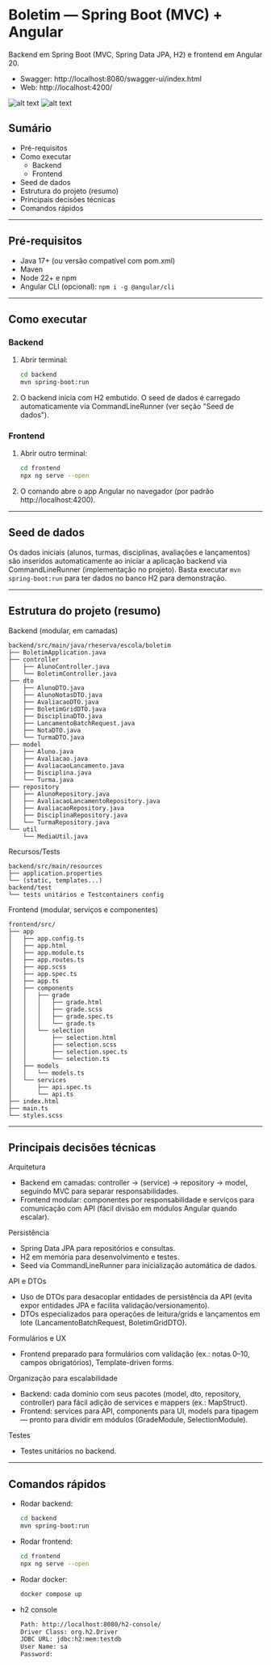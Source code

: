 # Boletim — Spring Boot (MVC) + Angular

Backend em Spring Boot (MVC, Spring Data JPA, H2) e frontend em Angular 20.

- Swagger: http://localhost:8080/swagger-ui/index.html
- Web: http://localhost:4200/

![alt text](./img1.png)
![alt text](./img2.png)

## Sumário
- Pré-requisitos
- Como executar
  - Backend
  - Frontend
- Seed de dados
- Estrutura do projeto (resumo)
- Principais decisões técnicas
- Comandos rápidos

---

## Pré-requisitos
- Java 17+ (ou versão compatível com pom.xml)
- Maven
- Node 22+ e npm
- Angular CLI (opcional): `npm i -g @angular/cli`

---

## Como executar

### Backend
1. Abrir terminal:
   ```bash
   cd backend
   mvn spring-boot:run
   ```
2. O backend inicia com H2 embutido. O seed de dados é carregado automaticamente via CommandLineRunner (ver seção "Seed de dados").

### Frontend
1. Abrir outro terminal:
   ```bash
   cd frontend
   npx ng serve --open
   ```
2. O comando abre o app Angular no navegador (por padrão http://localhost:4200).

---

## Seed de dados
Os dados iniciais (alunos, turmas, disciplinas, avaliações e lançamentos) são inseridos automaticamente ao iniciar a aplicação backend via CommandLineRunner (implementação no projeto). Basta executar `mvn spring-boot:run` para ter dados no banco H2 para demonstração.

---

## Estrutura do projeto (resumo)

Backend (modular, em camadas)
```
backend/src/main/java/rheserva/escola/boletim
├── BoletimApplication.java
├── controller
│   ├── AlunoController.java
│   └── BoletimController.java
├── dto
│   ├── AlunoDTO.java
│   ├── AlunoNotasDTO.java
│   ├── AvaliacaoDTO.java
│   ├── BoletimGridDTO.java
│   ├── DisciplinaDTO.java
│   ├── LancamentoBatchRequest.java
│   ├── NotaDTO.java
│   └── TurmaDTO.java
├── model
│   ├── Aluno.java
│   ├── Avaliacao.java
│   ├── AvaliacaoLancamento.java
│   ├── Disciplina.java
│   └── Turma.java
├── repository
│   ├── AlunoRepository.java
│   ├── AvaliacaoLancamentoRepository.java
│   ├── AvaliacaoRepository.java
│   ├── DisciplinaRepository.java
│   └── TurmaRepository.java
└── util
    └── MediaUtil.java
```

Recursos/Tests
```
backend/src/main/resources
├── application.properties
└── (static, templates...)
backend/test
└── tests unitários e Testcontainers config
```

Frontend (modular, serviços e componentes)
```
frontend/src/
├── app
│   ├── app.config.ts
│   ├── app.html
│   ├── app.module.ts
│   ├── app.routes.ts
│   ├── app.scss
│   ├── app.spec.ts
│   ├── app.ts
│   ├── components
│   │   ├── grade
│   │   │   ├── grade.html
│   │   │   ├── grade.scss
│   │   │   ├── grade.spec.ts
│   │   │   └── grade.ts
│   │   └── selection
│   │       ├── selection.html
│   │       ├── selection.scss
│   │       ├── selection.spec.ts
│   │       └── selection.ts
│   ├── models
│   │   └── models.ts
│   └── services
│       ├── api.spec.ts
│       └── api.ts
├── index.html
├── main.ts
└── styles.scss
```

---

## Principais decisões técnicas

Arquitetura
- Backend em camadas: controller → (service) → repository → model, seguindo MVC para separar responsabilidades.
- Frontend modular: componentes por responsabilidade e serviços para comunicação com API (fácil divisão em módulos Angular quando escalar).

Persistência
- Spring Data JPA para repositórios e consultas.
- H2 em memória para desenvolvimento e testes.
- Seed via CommandLineRunner para inicialização automática de dados.

API e DTOs
- Uso de DTOs para desacoplar entidades de persistência da API (evita expor entidades JPA e facilita validação/versionamento).
- DTOs especializados para operações de leitura/grids e lançamentos em lote (LancamentoBatchRequest, BoletimGridDTO).

Formulários e UX
- Frontend preparado para formulários com validação (ex.: notas 0–10, campos obrigatórios), Template-driven forms.

Organização para escalabilidade
- Backend: cada domínio com seus pacotes (model, dto, repository, controller) para fácil adição de services e mappers (ex.: MapStruct).
- Frontend: services para API, components para UI, models para tipagem — pronto para dividir em módulos (GradeModule, SelectionModule).

Testes
- Testes unitários no backend.

---

## Comandos rápidos
- Rodar backend:
  ```bash
  cd backend
  mvn spring-boot:run
  ```
- Rodar frontend:
  ```bash
  cd frontend
  npx ng serve --open
  ```
- Rodar docker:
  ```bash
  docker compose up
  ```
- h2 console
  ```bash
  Path: http://localhost:8080/h2-console/
  Driver Class: org.h2.Driver
  JDBC URL: jdbc:h2:mem:testdb
  User Name: sa
  Password:
  ```

